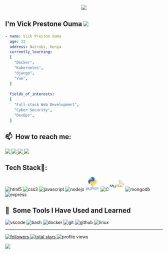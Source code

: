 <p align="center">
  <img src="https://capsule-render.vercel.app/api?type=waving&color=gradient&text=Hello!&height=100&section=header"/>
</p>
<h2> I'm Vick Prestone Ouma <img src="https://media.giphy.com/media/12oufCB0MyZ1Go/giphy.gif" width="65"></h2>

```yaml
- name: Vick Preston Ouma
  age: 23
  address: Nairobi, Kenya
  currently_learning: 
  [
    "Docker",
    "Kubernetes",
    "django",
    "Vue",
  ]

  fields_of_interests:
  [
    "Full-stack Web Development",
    "Cyber Security",
    "DevOps",
  ]
```

<h2> 📫 &nbsp;How to reach me:</h2>
<p align="left">
<a href="https://www.linkedin.com/in/vick-prestone/">
  <img height="50" src="https://user-images.githubusercontent.com/46517096/166973395-19676cd8-f8ec-4abf-83ff-da8243505b82.png"/>
</a>
<a href="https://medium.com/@vickprestone20">
  <img height="50" src="https://user-images.githubusercontent.com/46517096/166973962-d05d145a-b6a0-4643-bd3d-5ac845679367.png"/>
</a>
<a href="https://twitter.com/vckouma">
  <img height="50" src="https://user-images.githubusercontent.com/46517096/166974271-91dfa250-d70b-4cb9-8707-f1bda1b708c3.png"/>
</a>
<a href="">
  <img height="50" src="https://user-images.githubusercontent.com/46517096/166974368-9798f39f-1f46-499c-b14e-81f0a3f83a06.png"/>
</a>
</p>

## Tech Stack🔭:
<p align="left">
<img src="https://cdn.jsdelivr.net/gh/devicons/devicon/icons/html5/html5-original.svg" alt="html5" width="45" height="45"/>

<img src="https://cdn.jsdelivr.net/gh/devicons/devicon/icons/css3/css3-original.svg" alt="css3" width="45" height="45"/>

<img src="https://cdn.jsdelivr.net/gh/devicons/devicon/icons/javascript/javascript-original.svg" alt="javascript" width="45" height="45"/>

<img src="https://cdn.jsdelivr.net/gh/devicons/devicon/icons/nodejs/nodejs-original.svg" alt="nodejs" width="45" height="45"/>

<img src="https://raw.githubusercontent.com/devicons/devicon/master/icons/python/python-original-wordmark.svg" alt="python" width="45" height="45" />

<img src="https://cdn.jsdelivr.net/gh/devicons/devicon/icons/c/c-original.svg" alt="C" width="45" height="45" />


<img src="https://raw.githubusercontent.com/devicons/devicon/master/icons/mysql/mysql-original-wordmark.svg" alt="mysql" width="45" height="45" />

<img src="https://cdn.jsdelivr.net/gh/devicons/devicon/icons/mongodb/mongodb-original.svg" alt="mongodb" width="45" height="45" />

<img src="https://cdn.jsdelivr.net/gh/devicons/devicon/icons/express/express-original.svg" alt="express" width="45" height="45" />

</p>


<h2> 🚀 &nbsp;Some Tools I Have Used and Learned</h2>
<p align="left">
 <img src="https://cdn.jsdelivr.net/gh/devicons/devicon/icons/vscode/vscode-original.svg" alt="vscode" width="45" height="45"/>
<img src="https://cdn.jsdelivr.net/gh/devicons/devicon/icons/bash/bash-original.svg" alt="bash" width="45" height="45"/>
<img src="https://cdn.jsdelivr.net/gh/devicons/devicon/icons/docker/docker-original.svg" alt="docker" width="45" height="45"/>
<img src="https://cdn.jsdelivr.net/gh/devicons/devicon/icons/git/git-original.svg" alt="git" width="45" height="45"/>
<img src="https://www.vectorlogo.zone/logos/github/github-icon.svg" alt="github" width="45" height="45" />
<img src="https://cdn.jsdelivr.net/gh/devicons/devicon/icons/linux/linux-original.svg" alt="linux" width="45" height="45"/> 
</p>

---
<p align="left">
<a href="https://github.com/Vickouma77?tab=followers">
  <img alt="followers" title="Follow me on Github" src="https://custom-icon-badges.demolab.com/github/followers/Vickouma77?color=236ad3&labelColor=1155ba&style=for-the-badge&logo=person-add&label=Followers&logoColor=white"/>
</a>
<a href="https://github.com/Vickouma77?tab=repositories&sort=stargazers">
  <img alt="total stars" title="Total stars on GitHub" src="https://custom-icon-badges.demolab.com/github/stars/Vickouma77?color=55960c&style=for-the-badge&labelColor=488207&logo=star"/>
</a>
<img alt="profile views" title="Profile views on GitHub" src="https://komarev.com/ghpvc/?username=Vickouma77&style=for-the-badge&color=blue"/>
</p>
<p align="left">
  <img src="https://capsule-render.vercel.app/api?type=waving&color=gradient&height=100&section=footer"/>
</p>
<!--
**Vickouma77/Vickouma77** is a ✨ _special_ ✨ repository because its `README.md` (this file) appears on your GitHub profile.
- 🌱 I’m currently learning ...
- 👯 I’m looking to collaborate on ...
- 📫 How to reach me: ...
- ⚡ Fun fact:
-->

